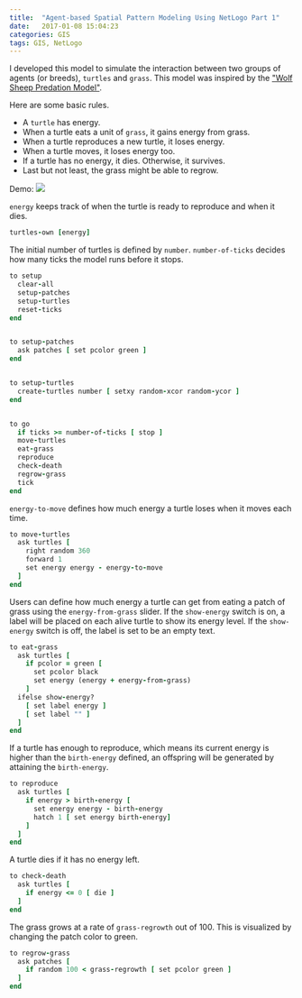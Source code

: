 ```yaml
---
title:  "Agent-based Spatial Pattern Modeling Using NetLogo Part 1"
date:   2017-01-08 15:04:23
categories: GIS
tags: GIS, NetLogo
---
```

I developed this model to simulate the interaction between two groups of agents (or breeds), `turtles` and `grass`. This model was inspired by the ["Wolf Sheep Predation Model"]["Wolf Sheep Predation Model"].

Here are some basic rules.
* A `turtle` has energy.
* When a turtle eats a unit of `grass`, it gains energy from grass.
* When a turtle reproduces a new turtle, it loses energy.
* When a turtle moves, it loses energy too.
* If a turtle has no energy, it dies. Otherwise, it survives.
* Last but not least, the grass might be able to regrow.

Demo:
![](/blog/images/demo/turtle.gif)

`energy` keeps track of when the turtle is ready to reproduce and when it dies.
``` ruby
turtles-own [energy]
```

The initial number of turtles is defined by `number`. `number-of-ticks` decides how many ticks the model runs before it stops.
``` ruby
to setup
  clear-all
  setup-patches
  setup-turtles
  reset-ticks
end


to setup-patches
  ask patches [ set pcolor green ]
end


to setup-turtles
  create-turtles number [ setxy random-xcor random-ycor ]
end


to go
  if ticks >= number-of-ticks [ stop ]
  move-turtles
  eat-grass
  reproduce
  check-death
  regrow-grass
  tick
end
```

`energy-to-move` defines how much energy a turtle loses when it moves each time.
```ruby
to move-turtles
  ask turtles [
    right random 360
    forward 1
    set energy energy - energy-to-move
  ]
end
```

Users can define how much energy a turtle can get from eating a patch of grass using the `energy-from-grass` slider. If the `show-energy` switch is on, a label will be placed on each alive turtle to show its energy level. If the `show-energy` switch is off, the label is set to be an empty text.
```ruby
to eat-grass
  ask turtles [
    if pcolor = green [
      set pcolor black
      set energy (energy + energy-from-grass)
    ]
  ifelse show-energy?
    [ set label energy ]
    [ set label "" ]
  ]
end
```

If a turtle has enough to reproduce, which means its current energy is higher than the `birth-energy` defined, an offspring will be generated by attaining the `birth-energy`.
```ruby
to reproduce
  ask turtles [
    if energy > birth-energy [
      set energy energy - birth-energy
      hatch 1 [ set energy birth-energy]
    ]
  ]
end
```

A turtle dies if it has no energy left.
```ruby
to check-death
  ask turtles [
    if energy <= 0 [ die ]
  ]
end
```

The grass grows at a rate of `grass-regrowth` out of 100. This is visualized by changing the patch color to green.
```ruby
to regrow-grass
  ask patches [
    if random 100 < grass-regrowth [ set pcolor green ]
  ]
end
```

["Wolf Sheep Predation Model"]: http://ccl.northwestern.edu/netlogo/models/WolfSheepPredation
